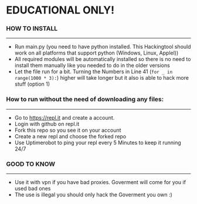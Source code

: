# EDUCATIONAL ONLY!

### HOW TO INSTALL
-----------------------------------
- Run main.py (you need to have python installed. This Hackingtool should work on all platforms that support python (Windows, Linux, Applel))
- All required modules will be automatically installed so there is no need to install them manually like you needed to do in the older versions
- Let the file run for a bit. Turning the Numbers in Line 41 (`for _ in range(1000 * 3):`) higher will take longer but it also is able to hack more stuff (option 1)

### How to run without the need of downloading any files:
-----------------------------------
- Go to https://repl.it and create a account.
- Login with github on repl.it
- Fork this repo so you see it on your account
- Create a new repl and choose the forked repo
- Use Uptimerobot to ping your repl every 5 Minutes to keep it running 24/7

### GOOD TO KNOW
-----------------------------------
- Use it with vpn if you have bad proxies. Goverment will come for you if used bad ones
- The use is illegal you should only hack the Goverment you own :)

